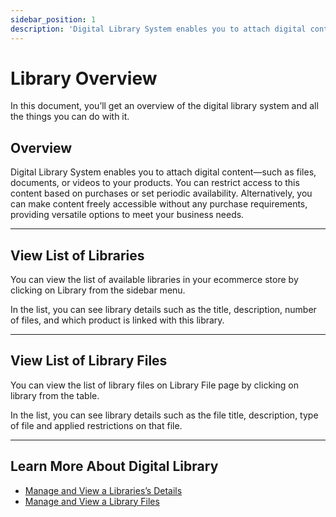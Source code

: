 ```yaml
---
sidebar_position: 1
description: 'Digital Library System enables you to attach digital content—such as files, documents, or videos to your products.'
---
```


# Library Overview

In this document, you’ll get an overview of the digital library system and all the things you can do with it.

## Overview

Digital Library System enables you to attach digital content—such as files, documents, or videos to your products. You can restrict access to this content based on purchases or set periodic availability. Alternatively, you can make content freely accessible without any purchase requirements, providing versatile options to meet your business needs.

---

## View List of Libraries

You can view the list of available libraries in your ecommerce store by clicking on Library from the sidebar menu.

In the list, you can see library details such as the title, description, number of files, and which product is linked with this library.

---

## View List of Library Files

You can view the list of library files on Library File page by clicking on library from the table.

In the list, you can see library details such as the file title, description, type of file and applied restrictions on that file.

---

## Learn More About Digital Library

- [Manage and View a Libraries’s Details](./manage.mdx)
- [Manage and View a Library Files](./manage-files.mdx)
